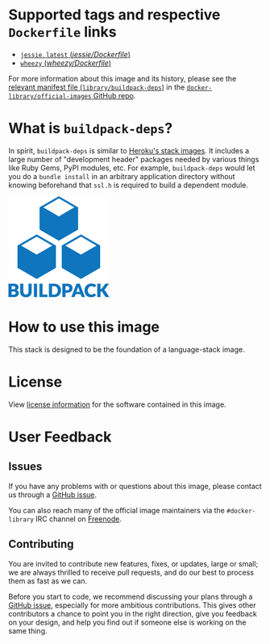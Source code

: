 # Supported tags and respective `Dockerfile` links

- [`jessie`, `latest` (*jessie/Dockerfile*)](https://github.com/docker-library/docker-buildpack-deps/blob/a201b127ddf29f47738a9fd04b2f004eb41b009f/jessie/Dockerfile)
- [`wheezy` (*wheezy/Dockerfile*)](https://github.com/docker-library/docker-buildpack-deps/blob/a201b127ddf29f47738a9fd04b2f004eb41b009f/wheezy/Dockerfile)

For more information about this image and its history, please see the [relevant
manifest file
(`library/buildpack-deps`)](https://github.com/docker-library/official-images/blob/master/library/buildpack-deps)
in the [`docker-library/official-images` GitHub
repo](https://github.com/docker-library/official-images).

# What is `buildpack-deps`?

In spirit, `buildpack-deps` is similar to [Heroku's stack
images](https://github.com/heroku/stack-images/blob/master/bin/cedar.sh). It
includes a large number of "development header" packages needed by various
things like Ruby Gems, PyPI modules, etc. For example, `buildpack-deps` would
let you do a `bundle install` in an arbitrary application directory without
knowing beforehand that `ssl.h` is required to build a dependent module.

![logo](https://raw.githubusercontent.com/docker-library/docs/master/buildpack-deps/logo.png)

# How to use this image

This stack is designed to be the foundation of a language-stack image.

<!-- TODO: add an example -->

# License

View [license information](https://www.debian.org/social_contract#guidelines)
for the software contained in this image.

# User Feedback

## Issues

If you have any problems with or questions about this image, please contact us
 through a [GitHub issue](https://github.com/docker-library/buildpack-deps/issues).

You can also reach many of the official image maintainers via the
`#docker-library` IRC channel on [Freenode](https://freenode.net).

## Contributing

You are invited to contribute new features, fixes, or updates, large or small;
we are always thrilled to receive pull requests, and do our best to process them
as fast as we can.

Before you start to code, we recommend discussing your plans 
through a [GitHub issue](https://github.com/docker-library/buildpack-deps/issues), especially for more ambitious
contributions. This gives other contributors a chance to point you in the right
direction, give you feedback on your design, and help you find out if someone
else is working on the same thing.
